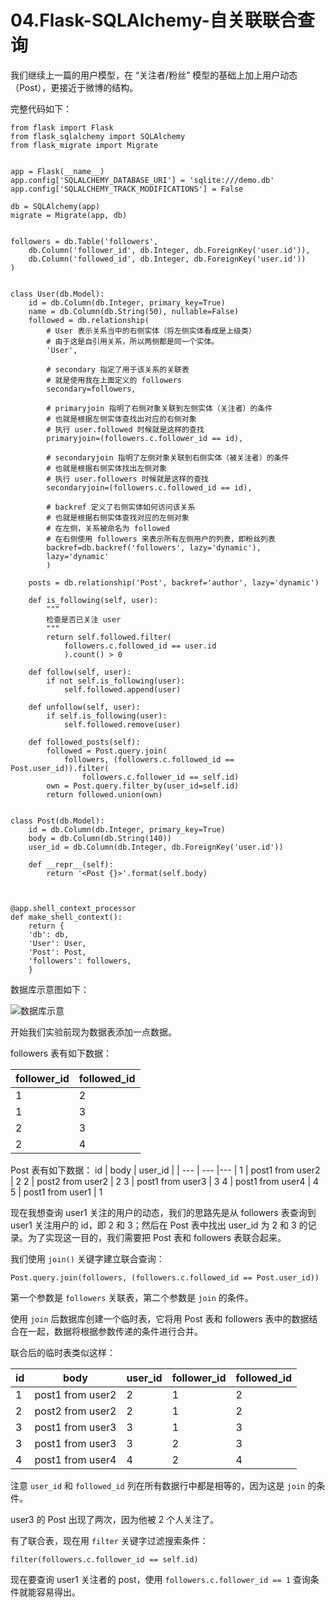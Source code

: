 # 04.Flask-SQLAlchemy-自关联联合查询

我们继续上一篇的用户模型，在 “关注者/粉丝” 模型的基础上加上用户动态（Post），更接近于微博的结构。

完整代码如下：
```
from flask import Flask
from flask_sqlalchemy import SQLAlchemy
from flask_migrate import Migrate


app = Flask(__name__)
app.config['SQLALCHEMY_DATABASE_URI'] = 'sqlite:///demo.db'
app.config['SQLALCHEMY_TRACK_MODIFICATIONS'] = False

db = SQLAlchemy(app)
migrate = Migrate(app, db)


followers = db.Table('followers',
    db.Column('follower_id', db.Integer, db.ForeignKey('user.id')),
    db.Column('followed_id', db.Integer, db.ForeignKey('user.id'))
)


class User(db.Model):
    id = db.Column(db.Integer, primary_key=True)
    name = db.Column(db.String(50), nullable=False)
    followed = db.relationship(
        # User 表示关系当中的右侧实体（将左侧实体看成是上级类）
        # 由于这是自引用关系，所以两侧都是同一个实体。
        'User', 

        # secondary 指定了用于该关系的关联表
        # 就是使用我在上面定义的 followers
        secondary=followers,

        # primaryjoin 指明了右侧对象关联到左侧实体（关注者）的条件 
        # 也就是根据左侧实体查找出对应的右侧对象
        # 执行 user.followed 时候就是这样的查找
        primaryjoin=(followers.c.follower_id == id),

        # secondaryjoin 指明了左侧对象关联到右侧实体（被关注者）的条件 
        # 也就是根据右侧实体找出左侧对象
        # 执行 user.followers 时候就是这样的查找
        secondaryjoin=(followers.c.followed_id == id),

        # backref 定义了右侧实体如何访问该关系
        # 也就是根据右侧实体查找对应的左侧对象
        # 在左侧，关系被命名为 followed
        # 在右侧使用 followers 来表示所有左侧用户的列表，即粉丝列表
        backref=db.backref('followers', lazy='dynamic'), 
        lazy='dynamic'
        )

    posts = db.relationship('Post', backref='author', lazy='dynamic')

    def is_following(self, user):
        """
        检查是否已关注 user
        """
        return self.followed.filter(
            followers.c.followed_id == user.id
            ).count() > 0

    def follow(self, user):
        if not self.is_following(user):
            self.followed.append(user)

    def unfollow(self, user):
        if self.is_following(user):
            self.followed.remove(user)

    def followed_posts(self):
        followed = Post.query.join(
            followers, (followers.c.followed_id == Post.user_id)).filter(
                followers.c.follower_id == self.id)
        own = Post.query.filter_by(user_id=self.id)
        return followed.union(own)


class Post(db.Model):
    id = db.Column(db.Integer, primary_key=True)
    body = db.Column(db.String(140))
    user_id = db.Column(db.Integer, db.ForeignKey('user.id'))

    def __repr__(self):
        return '<Post {}>'.format(self.body)



@app.shell_context_processor
def make_shell_context():
    return {
    'db': db, 
    'User': User, 
    'Post': Post,
    'followers': followers,
    }
```

数据库示意图如下：

![数据库示意](https://upload-images.jianshu.io/upload_images/2070024-6ca11ce73954457d.png?imageMogr2/auto-orient/strip%7CimageView2/2/w/1240)

开始我们实验前现为数据表添加一点数据。

followers 表有如下数据：

|  follower_id   |  followed_id  |
| ------ | ------ |
|  1  |  2  | 
|  1  |  3  | 
|  2  |  3  | 
|  2  |  4  | 

Post 表有如下数据：
id | body  |  user_id |
| --- | --- |--- |
1  | post1 from user2  |  2
2 | post2 from user2  |  2
3 |  post1 from user3  |  3
4 | post1 from user4  |  4
5 |  post1 from user1  |  1

现在我想查询 user1 关注的用户的动态，我们的思路先是从 followers 表查询到 user1 关注用户的 id，即 2 和 3；然后在 Post 表中找出 user_id 为 2 和 3 的记录。为了实现这一目的，我们需要把 Post 表和 followers 表联合起来。

我们使用 ``join()`` 关键字建立联合查询：
```
Post.query.join(followers, (followers.c.followed_id == Post.user_id))
```
第一个参数是 ``followers`` 关联表，第二个参数是 ``join`` 的条件。 

使用 ``join`` 后数据库创建一个临时表，它将用 Post 表和 followers 表中的数据结合在一起，数据将根据参数传递的条件进行合并。

联合后的临时表类似这样：

id | body |  user_id | follower_id | followed_id
| --- | --- |--- | --- | --- |
1   | post1 from user2     | 2 | 1 | 2 |
2   | post2 from user2     | 2 | 1 | 2 |
3   | post1 from user3     | 3 | 1 | 3 |
3   | post1 from user3     | 3 | 2 | 3 |
4   | post1 from user4     | 4 | 2 | 4 |

注意 ``user_id`` 和 ``followed_id`` 列在所有数据行中都是相等的，因为这是
 ``join`` 的条件。

user3 的 Post 出现了两次，因为他被 2 个人关注了。

有了联合表，现在用 ``filter`` 关键字过滤搜索条件：
```
filter(followers.c.follower_id == self.id)
```

现在要查询 user1 关注者的 post，使用 ``followers.c.follower_id == 1`` 查询条件就能容易得出。
